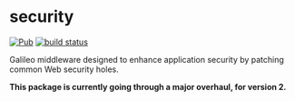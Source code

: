 # security
[![Pub](https://img.shields.io/pub/v/galileo_security.svg)](https://pub.dartlang.org/packages/galileo_security)
[![build status](https://travis-ci.org/galileo-dart/security.svg)](https://travis-ci.org/galileo-dart/security)

Galileo middleware designed to enhance application security by patching common Web security
holes.

**This package is currently going through a major overhaul, for version 2.**
